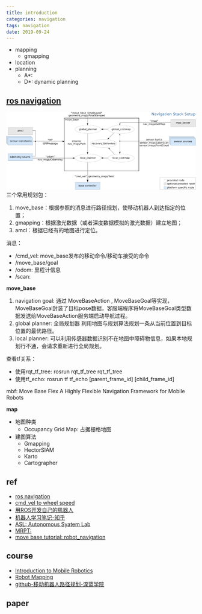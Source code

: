 ```yaml
---
title: introduction
categories: navigation
tags: navigation
date: 2019-09-24
---
```


- mapping
    - gmapping
- location
- planning
    - A*:
    - D*: dynamic planning

## [ros navigation](http://wiki.ros.org/navigation/)

![overview](imgs/overview.png)
三个常用规划包：

1. move_base：根据参照的消息进行路径规划，使移动机器人到达指定的位置；
2. gmapping：根据激光数据（或者深度数据模拟的激光数据）建立地图；
3. amcl：根据已经有的地图进行定位。

消息：

- /cmd_vel: move_base发布的移动命令/移动车接受的命令
- /move_base/goal
- /odom: 里程计信息
- /scan:


**move_base**

1. navigation goal: 通过 MoveBaseAction , MoveBaseGoal等实现，MoveBaseGoal封装了目标pose数据，客服端程序将MoveBaseGoal类型数据发送给MoveBaseAction服务端启动导航过程。
2. global planner: 全局规划器 利用地图与规划算法规划一条从当前位置到目标位置的最优路径。
3. local planner: 可以利用传感器数据识别不在地图中障碍物信息，如果本地规划行不通，会请求重新进行全局规划。

查看tf关系：

- 使用rqt_tf_tree: rosrun rqt_tf_tree rqt_tf_tree
- 使用tf_echo: rosrun tf tf_echo [parent_frame_id] [child_frame_id]

mbf: Move Base Flex A Highly Flexible Navigation Framework for Mobile Robots

**map**

- 地图种类
    - Occupancy Grid Map: 占据栅格地图
- 建图算法
    - Gmapping
    - HectorSlAM
    - Karto
    - Cartographer

## ref

- [ros navigation](http://wiki.ros.org/navigation/)
- [cmd_vel to wheel speed](https://blog.csdn.net/heyijia0327/article/details/41823809)
- [用ROS开发自己的机器人](https://blog.csdn.net/heyijia0327/article/category/2768679)
- [机器人学习笔记-知乎](https://zhuanlan.zhihu.com/c_1112687943243862016)
- [ASL: Autonomous Syatem Lab](https://projects.asl.ethz.ch/datasets/doku.php?id=laserregistration:laserregistration)
- [MRPT: ](https://www.mrpt.org/)
- [move base tutorial: robot_navigation](https://github.com/KeoChi/robot_navigation)

## course

- [Introduction to Mobile Robotics](http://ais.informatik.uni-freiburg.de/teaching/ss19/robotics/)
- [Robot Mapping](http://ais.informatik.uni-freiburg.de/teaching/ws19/mapping/)
- [github-移动机器人路径规划-深蓝学院](https://github.com/Boyang--Li/Motion-Planning-Course)


## paper
